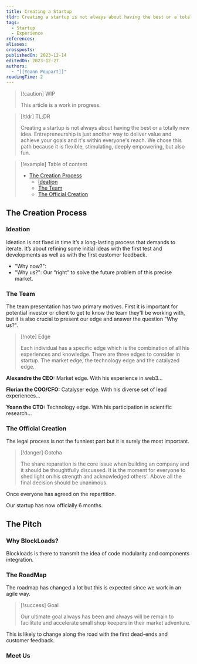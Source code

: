 ```yaml
---
title: Creating a Startup
tldr: Creating a startup is not always about having the best or a totally new idea. Entrepreneurship is just another way to deliver value and achieve your goals and it's within everyone's reach. We chose this path because it is flexible, stimulating, deeply empowering, but also fun.
tags:
  - Startup
  - Experience
references: 
aliases: 
crossposts: 
publishedOn: 2023-12-14
editedOn: 2023-12-27
authors:
  - "[[Yoann Poupart]]"
readingTime: 2
---
```

> [!caution] WIP
> 
> This article is a work in progress.

> [!tldr] TL;DR
> 
> Creating a startup is not always about having the best or a totally new idea. Entrepreneurship is just another way to deliver value and achieve your goals and it's within everyone's reach. We chose this path because it is flexible, stimulating, deeply empowering, but also fun.

> [!example] Table of content
> 
> - [The Creation Process](#the-creation-process)
> 	- [Ideation](#ideation)
> 	- [The Team](#the-team)
> 	- [The Official Creation](#the-official-creation)

## The Creation Process

### Ideation

Ideation is not fixed in time it’s a long-lasting process that demands to iterate. It’s about refining some initial ideas with the first test and developments as well as with the first customer feedback.

- "Why now?":  
- "Why us?": Our “right” to solve the future problem of this precise market.

### The Team

The team presentation has two primary motives. First it is important for potential investor or client to get to know the team they'll be working with, but it is also crucial to present our edge and answer the question "Why us?".

> [!note] Edge
> 
> Each individual has a specific edge which is the combination of all his experiences and knowledge. There are three edges to consider in startup. The market edge, the technology edge and the catalyzed edge. 

**Alexandre the CEO:** Market edge. With his experience in web3…

**Florian the COO/CFO:** Catalyser edge. With his diverse set of lead experiences…

**Yoann the CTO:** Technology edge. With his participation in scientific research…

### The Official Creation

The legal process is not the funniest part but it is surely the most important.

> [!danger] Gotcha
> 
> The share reparation is the core issue when building an company and it should be thoughtfully discussed. It is the moment for everyone to shed light on his strength and acknowledged others'. Above all the final decision should be unanimous.

Once everyone has agreed on the repartition.

Our startup has now officially 6 months.

## The Pitch

### Why BlockLoads?

Blockloads is there to transmit the idea of code modularity and components integration.

### The RoadMap

The roadmap has changed a lot but this is expected since we work in an agile way.

> [!success] Goal
> 
> Our ultimate goal always has been and always will be remain to facilitate and accelerate small shop keepers in their market adventure. 

This is likely to change along the road with the first dead-ends and customer feedback. 

### Meet Us

